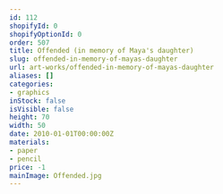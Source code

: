 ```yaml
---
id: 112
shopifyId: 0
shopifyOptionId: 0
order: 507
title: Offended (in memory of Maya's daughter)
slug: offended-in-memory-of-mayas-daughter
url: art-works/offended-in-memory-of-mayas-daughter
aliases: []
categories:
- graphics
inStock: false
isVisible: false
height: 70
width: 50
date: 2010-01-01T00:00:00Z
materials:
- paper
- pencil
price: -1
mainImage: Offended.jpg
---
```

